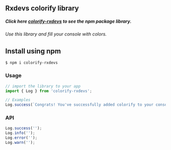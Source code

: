 ## Rxdevs colorify library

##### Click here [colorify-rxdevs](https://www.npmjs.com/package/colorify-rxdevs) to see the npm package library.
###### Use this library and fill your console with colors.

## Install using npm
```console
$ npm i colorify-rxdevs
```

### Usage
```js
// import the library to your app
import { Log } from 'colorify-rxdevs';

// Examples
Log.success(`Congrats! You've successfully added colorify to your console`);
```

### API
```js
Log.success('');
Log.info('');
Log.error('');
Log.warn('');
```

